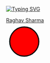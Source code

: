 [![Typing SVG](https://readme-typing-svg.demolab.com?font=Fira+Code&pause=1000&width=435&lines=%F0%9F%91%8B+Hi%2C+I%E2%80%99m+Raghav+Sharma+(%40Rghvs03))](https://git.io/typing-svg)
<div class="badge-base LI-profile-badge" data-locale="en_US" data-size="medium" data-theme="light" data-type="VERTICAL" data-vanity="raghav-sharma-tech" data-version="v1"><a class="badge-base__link LI-simple-link" href="https://in.linkedin.com/in/raghav-sharma-tech?trk=profile-badge">Raghav Sharma</a></div>

<svg width="100" height="100" xmlns="http://www.w3.org/2000/svg">
  <circle cx="50" cy="50" r="40" stroke="black" stroke-width="3" fill="red" />
</svg>

              
